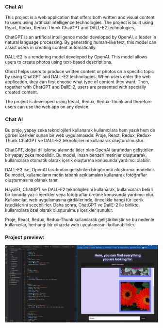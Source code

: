 <h3>Chat AI</h3>

<p>This project is a web application that offers both written and visual content to users using artificial intelligence technologies. The project is built using React, Redux, Redux-Thunk ChatGPT and DALL-E2 technologies.</p>

<p>ChatGPT is an artificial intelligence model developed by OpenAI, a leader in natural language processing. By generating human-like text, this model can assist users in creating content automatically.</p>

<p>DALL-E2 is a rendering model developed by OpenAI. This model allows users to create photos using text-based descriptions.</p>

<p>Ghost helps users to produce written content or photos on a specific topic by using ChatGPT and DALL-E2 technologies. When users enter the web application, they can first choose what type of content they want. Then, together with ChatGPT and DallE-2, users are presented with specially created content.</p>
 
<p>The project is developed using React, Redux, Redux-Thunk and therefore users can use the web app on any device.</p>


<h3>Chat AI</h3>

<p>Bu proje, yapay zeka teknolojileri kullanarak kullanıcılara hem yazılı hem de görsel içerikler sunan bir web uygulamasıdır. Proje, React, Redux, Redux-Thunk ChatGPT ve DALL-E2 teknolojilerini kullanarak oluşturulmuştur.</p>

<p>ChatGPT, doğal dil işleme alanında lider olan OpenAI tarafından geliştirilen bir yapay zeka modelidir. Bu model, insan benzeri metinler oluşturarak, kullanıcılara otomatik olarak içerik oluşturma konusunda yardımcı olabilir.</p>

<p>DALL-E2 ise, OpenAI tarafından geliştirilen bir görüntü oluşturma modelidir. Bu model, kullanıcıların metin tabanlı açıklamaları kullanarak fotoğraflar oluşturmasına olanak tanır.</p>

<p>HayalEt, ChatGPT ve DALL-E2 teknolojilerini kullanarak, kullanıcılara belirli bir konuda yazılı içerikler veya fotoğraflar üretme konusunda yardımcı olur. Kullanıcılar, web uygulamasına girdiklerinde, öncelikle hangi tür içerik istediklerini seçebilirler. Daha sonra, ChatGPT ve DallE-2 ile birlikte, kullanıcılara özel olarak oluşturulmuş içerikler sunulur.</p>
 
<p>Proje, React, Redux, Redux-Thunk kullanılarak geliştirilmiştir ve bu nedenle kullanıcılar, herhangi bir cihazda web uygulamasını kullanabilirler.</p>

<h3>Project preview:</h3>

![](AI.gif)
